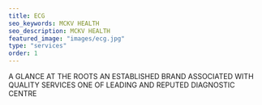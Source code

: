 ```yaml
---
title: ECG
seo_keywords: MCKV HEALTH
seo_description: MCKV HEALTH
featured_image: "images/ecg.jpg"
type: "services"
order: 1
---
```


A GLANCE AT THE ROOTS AN ESTABLISHED BRAND ASSOCIATED WITH QUALITY SERVICES ONE OF LEADING AND REPUTED DIAGNOSTIC CENTRE  

